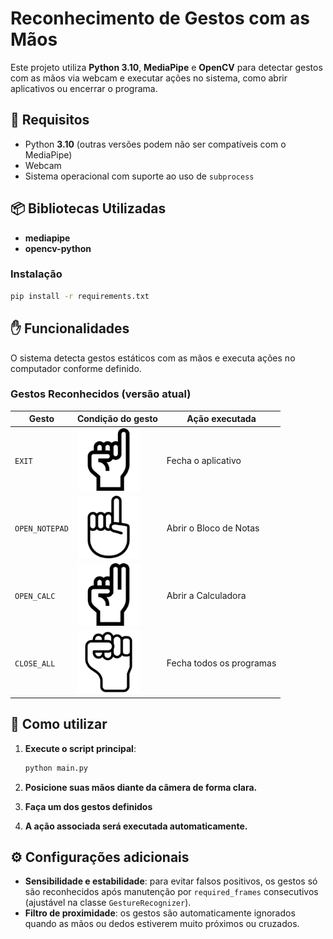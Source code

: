# Reconhecimento de Gestos com as Mãos

Este projeto utiliza **Python 3.10**, **MediaPipe** e **OpenCV** para detectar gestos com as mãos via webcam e executar ações no sistema, como abrir aplicativos ou encerrar o programa.

## 📌 Requisitos

- Python **3.10** (outras versões podem não ser compatíveis com o MediaPipe)
- Webcam
- Sistema operacional com suporte ao uso de `subprocess`

## 📦 Bibliotecas Utilizadas

- **mediapipe**
- **opencv-python**

### Instalação

```bash
pip install -r requirements.txt

```

## ✋ Funcionalidades

O sistema detecta gestos estáticos com as mãos e executa ações no computador conforme definido.

### Gestos Reconhecidos (versão atual)

| Gesto          | Condição do gesto                                                                 | Ação executada             |
|----------------|------------------------------------------------------------------------------------|----------------------------|
| `EXIT`         | <img src="img/exit.png" alt="Gesto EXIT" width="100"/>                            | Fecha o aplicativo            |
| `OPEN_NOTEPAD` | <img src="img/open_notepad.png" alt="Gesto OPEN_NOTEPAD" width="100"/>            | Abrir o Bloco de Notas     |
| `OPEN_CALC`    | <img src="img/open_calc.png" alt="Gesto OPEN_CALC" width="100"/>                  | Abrir a Calculadora        |
| `CLOSE_ALL`    | <img src="img/close_all.png" alt="Gesto CLOSE_ALL" width="100"/>                  | Fecha todos os programas   |


## 🚀 Como utilizar

1. **Execute o script principal**:
   ```bash
   python main.py
   ```

2. **Posicione suas mãos diante da câmera de forma clara.**

3. **Faça um dos gestos definidos**

4. **A ação associada será executada automaticamente.**

## ⚙️ Configurações adicionais

- **Sensibilidade e estabilidade**: para evitar falsos positivos, os gestos só são reconhecidos após manutenção por `required_frames` consecutivos (ajustável na classe `GestureRecognizer`).
- **Filtro de proximidade**: os gestos são automaticamente ignorados quando as mãos ou dedos estiverem muito próximos ou cruzados.
